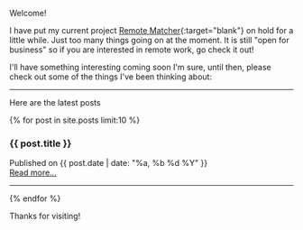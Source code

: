 
Welcome!

I have put my current project [Remote Matcher](https://remotematcher.com){:target="blank"} on hold for a little while. Just too many things going on at the moment. It is still "open for business" so if you are interested in remote work, go check it out!

<!-- <iframe title="Makerlog Embed" height="300" style="width:100%" scrolling="no" frameborder="0" allowtransparency="true" src="https://api.getmakerlog.com/users/3793/embed"></iframe>
-->

I'll have something interesting coming soon I'm sure, until then, please check out some of the things I've been thinking about:

---
Here are the latest posts

{% for post in site.posts limit:10 %}
<div>
<h3>{{ post.title }}</h3>
Published on {{ post.date | date: "%a, %b %d %Y" }}<br>
<a href="{{post.url | prepend:site.baseurl | prepend:site.url}}">Read more...</a>
</div>
<hr>
{% endfor %}

Thanks for visiting!
